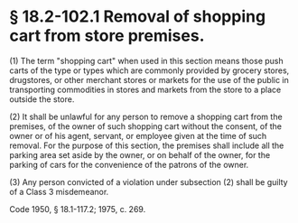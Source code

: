 # § 18.2-102.1 Removal of shopping cart from store premises.

<p>(1) The term "shopping cart" when used in this section means those push carts of the type or types which are commonly provided by grocery stores, drugstores, or other merchant stores or markets for the use of the public in transporting commodities in stores and markets from the store to a place outside the store.</p><p>(2) It shall be unlawful for any person to remove a shopping cart from the premises, of the owner of such shopping cart without the consent, of the owner or of his agent, servant, or employee given at the time of such removal. For the purpose of this section, the premises shall include all the parking area set aside by the owner, or on behalf of the owner, for the parking of cars for the convenience of the patrons of the owner.</p><p>(3) Any person convicted of a violation under subsection (2) shall be guilty of a Class 3 misdemeanor.</p><p>Code 1950, § 18.1-117.2; 1975, c. 269.</p>